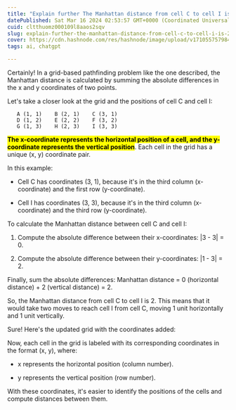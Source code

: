 ```yaml
---
title: "Explain further The Manhattan distance from cell C to cell I is 2 (moving 1 unit horizontally and 1 unit vertically)."
datePublished: Sat Mar 16 2024 02:53:57 GMT+0000 (Coordinated Universal Time)
cuid: cltthuomz000109l8aaos2sqv
slug: explain-further-the-manhattan-distance-from-cell-c-to-cell-i-is-2-moving-1-unit-horizontally-and-1-unit-vertically
cover: https://cdn.hashnode.com/res/hashnode/image/upload/v1710557579847/8c6f52a3-4ba4-4de6-9e3f-dfce41c337e0.jpeg
tags: ai, chatgpt

---
```


Certainly! In a grid-based pathfinding problem like the one described, the Manhattan distance is calculated by summing the absolute differences in the x and y coordinates of two points.

Let's take a closer look at the grid and the positions of cell C and cell I:

```excel
   A (1, 1)    B (2, 1)    C (3, 1)
   D (1, 2)    E (2, 2)    F (3, 2)
   G (1, 3)    H (2, 3)    I (3, 3)
```

**<mark>The x-coordinate represents the horizontal position of a cell, and the y-coordinate represents the vertical position</mark>**. Each cell in the grid has a unique (x, y) coordinate pair.

In this example:

* Cell C has coordinates (3, 1), because it's in the third column (x-coordinate) and the first row (y-coordinate).
    
* Cell I has coordinates (3, 3), because it's in the third column (x-coordinate) and the third row (y-coordinate).
    

To calculate the Manhattan distance between cell C and cell I:

1. Compute the absolute difference between their x-coordinates: |3 - 3| = 0.
    
2. Compute the absolute difference between their y-coordinates: |1 - 3| = 2.
    

Finally, sum the absolute differences: Manhattan distance = 0 (horizontal distance) + 2 (vertical distance) = 2.

So, the Manhattan distance from cell C to cell I is 2. This means that it would take two moves to reach cell I from cell C, moving 1 unit horizontally and 1 unit vertically.

Sure! Here's the updated grid with the coordinates added:

Now, each cell in the grid is labeled with its corresponding coordinates in the format (x, y), where:

* x represents the horizontal position (column number).
    
* y represents the vertical position (row number).
    

With these coordinates, it's easier to identify the positions of the cells and compute distances between them.